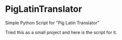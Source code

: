 # PigLatinTranslator
Simple Python Script for "Pig Latin Translator"

Tried this as a small project and here is the script for it.
